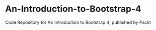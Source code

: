 # An-Introduction-to-Bootstrap-4
Code Repository for An Introduction to Bootstrap 4, published by Packt
